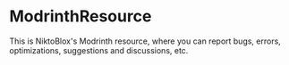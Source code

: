 # ModrinthResource
This is NiktoBlox's Modrinth resource, where you can report bugs, errors, optimizations, suggestions and discussions, etc.
